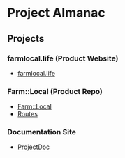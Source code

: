 # Project Almanac

## Projects

### farmlocal.life (Product Website)

- [farmlocal.life](https://github.com/ProjectAlmanac-dev/farmlocal.life)

### Farm::Local (Product Repo)

- [Farm::Local](https://github.com/ProjectAlmanac-dev/farm-troy-app)
- [Routes](https://github.com/ProjectAlmanac-dev/Routes.life)

### Documentation Site

- [ProjectDoc](https://github.com/ProjectAlmanac-dev/ProjectDoc)

